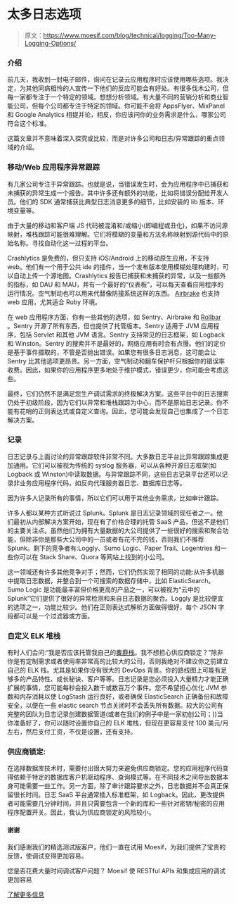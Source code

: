 # 太多日志选项

> 原文：<https://www.moesif.com/blog/technical/logging/Too-Many-Logging-Options/>

### 介绍

前几天，我收到一封电子邮件，询问在记录云应用程序时应该使用哪些选项。我决定，为其他同病相怜的人宣传一下他们的反应可能会有好处。有很多伐木公司，但每一家都专注于一个特定的领域。想想分析领域。有大量不同的营销分析和商业智能公司，但每个公司都专注于特定的领域。你可能不会将 AppsFlyer、MixPanel 和 Google Analytics 相提并论，相反，你应该问你的业务需求是什么，哪家公司符合这个标准。

这篇文章并不意味着深入探究或比较，而是对许多公司和日志/异常跟踪的重点领域的介绍。

### 移动/Web 应用程序异常跟踪

有几家公司专注于异常跟踪。也就是说，当错误发生时，会为应用程序中已捕获和未捕获的异常生成一个报告。其中许多还有额外的功能，比如将错误分配给开发人员。他们的 SDK 通常捕获比典型日志消息更多的细节，比如安装的 lib 版本、环境变量等。

由于大量的移动和客户端 JS 代码被混淆和/或缩小(即编程或丑化)，如果不访问源映射，堆栈跟踪可能很难理解。它们将模糊的变量和方法名称映射到源代码中的原始名称。寻找自动化这一过程的平台。

Crashlytics 是免费的，但只支持 iOS/Android 上的移动原生应用，不支持 web。他们有一个用于公共 ide 的插件，当一个发布版本使用模糊处理构建时，可以自动上传一个源地图。Crashlytics 报告已捕获和未捕获的异常，以及一些额外的指标，如 DAU 和 MAU，并有一个最好的“仪表板”，可以每天查看应用程序的运行情况。空气制动也可以用来代替像防撞系统这样的东西。 [Airbrake](https://airbrake.io/) 也支持 web 应用，尤其适合 Ruby 环境。

在 web 应用程序方面，你有一些其他的选项，如 Sentry、Airbrake 和 [Rollbar](https://rollbar.com/) 。Sentry 开源了所有东西，但也提供了托管版本。Sentry 适用于 JVM 应用程序，包括 Servlet 和其他 JVM 语言。Sentry 支持常见的日志框架，如 Logback 和 Winston。Sentry 的搜索并不是最好的，网络应用有时会有点慢。他们的定价是基于事件摄取的，不管是否抛出错误。如果您有很多日志消息，这可能会让 Sentry 比其他选项更昂贵。另一方面，空气制动和翻车保护杆只根据你的错误率收费。因此，如果你的应用程序更多地处于维护模式，错误更少，你可能会考虑这些。

最终，它们仍然不是满足您生产调试需求的终极解决方案。这些平台中的日志搜索仍处于初级阶段，因为它们以异常和堆栈跟踪为中心，而不是原始日志记录。你不能有花哨的正则表达式或自定义查询。因此，您可能会发现自己也集成了一个日志解决方案。

### 记录

日志记录与上面讨论的异常跟踪软件非常不同。大多数日志平台比异常跟踪集成更加通用。它们可以被视为传统的 syslog 服务器，可以从各种开源日志框架(如 Logback 或 Winston)中读取数据。与异常跟踪不同，这些日志记录平台还可以记录非业务应用程序代码，如反向代理服务器日志、数据库日志等。

因为许多人记录所有的事情，所以它们可以用于其他业务需求，比如审计跟踪。

许多人都以某种方式听说过 Splunk。Splunk 是日志记录领域的现任者之一。他们最初从内部解决方案开始，现在有了价格合理的托管 SaaS 产品，但这不是他们的主要关注点。虽然他们为拥有大量数据的大公司提供了一些很好的搜索和聚合功能，但除非你是那些大公司中的一员或者有花不完的钱，否则我们不推荐 Splunk。剩下的竞争者有:Loggly、Sumo Logic、Paper Trail、Logentries 和一些你可以在 Stack Share、Quora 等网站上找到的小公司。

这一领域还有许多其他竞争对手；然而，它们仍然实现了相同的功能:从许多机器中提取日志数据，并整合到一个可搜索的数据存储中，比如 ElasticSearch。Sumo Logic 是功能最丰富但价格更高的产品之一，可以被视为“云中的 Splunk”它们提供了很好的异常检测和来自日志数据的聚合。Loggly 是比较便宜的选项之一，功能比较少。他们在正则表达式解析方面做得很好，每个 JSON 字段都可以是一个过滤器或方面。

### 自定义 ELK 堆栈

有时人们会问:“我是否应该托管我自己的[麋鹿栈](https://en.wikipedia.org/wiki/Elasticsearch)。我不想担心供应商锁定？”除非你是有定制需求或者使用率非常高的比较大的公司，否则我绝对不建议你之前建立自己的 ELK 栈。尤其是如果你没有很大的 DevOps 背景。你的路线图上可能有足够多的产品特性、成长秘诀、客户等等。日志记录是您必须投入大量精力才能正确扩展的事情，您可能每秒会投入数千或数百万个事件。您不希望担心优化 JVM 参数和内存消耗以使 LogStash 运行良好，或者确保 ElasticSearch 正确备份和故障安全，以便在一些 elastic search 节点关闭时不会丢失所有数据。较大的公司有完整的团队为日志记录创建数据管道(或者在我们的例子中是一家初创公司；))当你准备好了，你可以随时设置你自己的 ELK 堆栈，但现在更容易支付 100 美元/月左右，然后支付工资，不仅是设置，还有支持。

### 供应商锁定:

在选择数据库技术时，需要付出很大努力来避免供应商锁定。您的应用程序代码变得依赖于特定的数据库客户机驱动程序、查询模式等。在不同技术之间导出数据本身可能需要一些工作。另一方面，除了审计跟踪要求之外，日志数据并不会真正保留很长时间。日志 SaaS 平台通常插入标准框架，如 Logback。因此，更改提供者可能需要几分钟时间，并且只需要包含一个新的库和一些针对密钥/秘密的应用程序配置开关。因此，我认为供应商锁定的风险较小。

#### 谢谢

我们感谢我们的精选测试版客户，他们一直在试用 Moesif，为我们提供了宝贵的反馈，使调试变得更加容易。

您是否花费大量时间调试客户问题？
Moesif 使 RESTful APIs 和集成应用的调试更加容易

[了解更多信息](https://www.moesif.com?utm_source=blog)